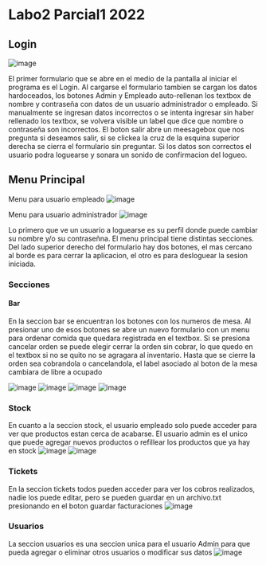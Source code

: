 # Labo2 Parcial1 2022

## Login

![image](https://user-images.githubusercontent.com/70229188/168859858-6a2bdb22-2370-4883-b6c5-45b3857c51ce.png)

El primer formulario que se abre en el medio de la pantalla al iniciar el programa es el Login. Al cargarse el formulario tambien se cargan los datos hardoceados, los botones Admin y Empleado auto-rellenan los textbox de nombre y contraseña con datos de un usuario administrador o empleado. Si manualmente se ingresan datos incorrectos o se intenta ingresar sin haber rellenado los textbox, se volvera visible un label que dice que nombre o contraseña son incorrectos. El boton salir abre un meesagebox que nos pregunta si deseamos salir, si se clickea la cruz de la esquina superior derecha se cierra el formulario sin preguntar. Si los datos son correctos el usuario podra loguearse y sonara un sonido de confirmacion del logueo.

## Menu Principal

Menu para usuario empleado ![image](https://user-images.githubusercontent.com/70229188/168860947-740142d8-0aa0-4bf9-8064-9007e7ca9af5.png)

Menu para usuario administrador ![image](https://user-images.githubusercontent.com/70229188/168861565-accc9339-6fed-4a33-92ab-c17b1f3bcb78.png)

Lo primero que ve un usuario a loguearse es su perfil donde puede cambiar su nombre y/o su contraseñna. El menu principal tiene distintas secciones. Del lado superior derecho del formulario hay dos botones, el mas cercano al borde es para cerrar la aplicacion, el otro es para desloguear la sesion iniciada.

### Secciones

#### Bar

En la seccion bar se encuentran los botones con los numeros de mesa. Al presionar uno de esos botones se abre un nuevo formulario con un menu para ordenar comida que quedara registrada en el textbox. Si se presiona cancelar orden se puede elegir cerrar la orden sin cobrar, lo que quedo en el textbox si no se quito no se agragara al inventario. Hasta que se cierre la orden sea cobrandola o cancelandola, el label asociado al boton de la mesa cambiara de libre a ocupado

![image](https://user-images.githubusercontent.com/70229188/168862148-ad489542-3042-4b4b-ac36-679bcd0a2b55.png) ![image](https://user-images.githubusercontent.com/70229188/168862265-2e2e16aa-0259-4fc0-9ac9-8c2bee93f583.png) ![image](https://user-images.githubusercontent.com/70229188/168875133-f9f30d29-6049-4b05-9eec-534f2401a88d.png)
 ![image](https://user-images.githubusercontent.com/70229188/168863299-1882ce68-eb49-4f53-9499-b4ef3a81bc0a.png)

### Stock

En cuanto a la seccion stock, el usuario empleado solo puede acceder para ver que productos estan cerca de acabarse. El usuario admin es el unico que puede agregar nuevos productos o refillear los productos que ya hay en stock
![image](https://user-images.githubusercontent.com/70229188/168863742-f7ab55ae-50d8-4318-a43f-261402e23c49.png) ![image](https://user-images.githubusercontent.com/70229188/168863849-aa2dcd9f-6835-45c2-b81f-425d1093cb52.png)

### Tickets
En la seccion tickets todos pueden acceder para ver los cobros realizados, nadie los puede editar, pero se pueden guardar en un archivo.txt presionando en el boton guardar facturaciones 
![image](https://user-images.githubusercontent.com/70229188/168863033-271a27e3-5500-4e4c-ba2d-d31b7328dd80.png)

### Usuarios
La seccion usuarios es una seccion unica para el usuario Admin para que pueda agregar o eliminar otros usuarios o modificar sus datos
![image](https://user-images.githubusercontent.com/70229188/168878315-43360d62-0cb9-4a52-8f13-d88ee06f31ab.png)


